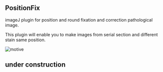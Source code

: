 ## PositionFix

imageJ plugin for position and round fixation and correction pathological image.

This plugin will enable you to make images from serial section and different stain same position.

![motive](https://github.com/fk506cni/ij_plgin/blob/master/pf_motiv.png)

## under construction